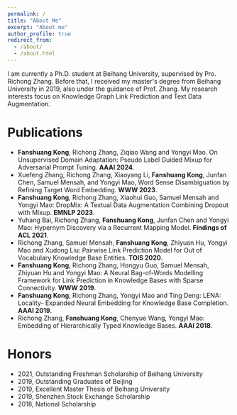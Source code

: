 ```yaml
---
permalink: /
title: "About Me"
excerpt: "About me"
author_profile: true
redirect_from: 
  - /about/
  - /about.html
---
```


I am currently a Ph.D. student at Beihang University, supervised by Pro. Richong Zhang. Before that, I received my master's degree from Beihang University in 2019, also under the guidance of Prof. Zhang. My research interests focus on Knowledge Graph Link Prediction and Text Data Augmentation.

Publications
======
- **Fanshuang Kong**, Richong Zhang, Ziqiao Wang and Yongyi Mao. On Unsupervised Domain Adaptation: Pseudo Label Guided Mixup for Adversarial Prompt Tuning. **AAAI 2024**.
- Xuefeng Zhang, Richong Zhang, Xiaoyang Li, **Fanshuang Kong**, Junfan Chen, Samuel Mensah, and Yongyi Mao, Word Sense Disambiguation by Refining Target Word Embedding. **WWW 2023**.
- **Fanshuang Kong**, Richong Zhang, Xiaohui Guo, Samuel Mensah and Yongyi Mao: DropMix: A Textual Data Augmentation Combining Dropout with Mixup. **EMNLP 2023**.
- Yuhang Bai, Richong Zhang, **Fanshuang Kong**, Junfan Chen and Yongyi Mao: Hypernym Discovery via a Recurrent Mapping Model. **Findings of ACL 2021**.
- Richong Zhang, Samuel Mensah, **Fanshuang Kong**, Zhiyuan Hu, Yongyi Mao and Xudong Liu: Pairwise Link Prediction Model for Out of Vocabulary Knowledge Base Entities. **TOIS 2020**.
- **Fanshuang Kong**, Richong Zhang, Hongyu Guo, Samuel Mensah, Zhiyuan Hu and Yongyi Mao: A Neural Bag-of-Words Modelling Framework for Link Prediction in Knowledge Bases with Sparse Connectivity. **WWW 2019**.
- **Fanshuang Kong**, Richong Zhang, Yongyi Mao and Ting Deng: LENA: Locality- Expanded Neural Embedding for Knowledge Base Completion. **AAAI 2019**.
- Richong Zhang, **Fanshuang Kong**, Chenyue Wang, Yongyi Mao: Embedding of Hierarchically Typed Knowledge Bases. **AAAI 2018**.


Honors
======
- 2021, Outstanding Freshman Scholarship of Beihang University
- 2019, Outstanding Graduates of Beijing
- 2019, Excellent Master Thesis of Beihang University
- 2019, Shenzhen Stock Exchange Scholarship
- 2018, National Scholarship
